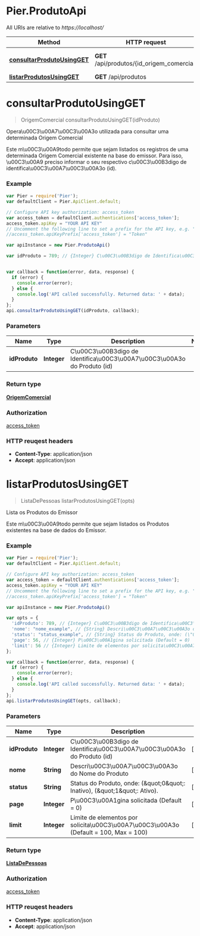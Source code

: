 # Pier.ProdutoApi

All URIs are relative to *https://localhost/*

Method | HTTP request | Description
------------- | ------------- | -------------
[**consultarProdutoUsingGET**](ProdutoApi.md#consultarProdutoUsingGET) | **GET** /api/produtos/{id_origem_comercial} | Opera\u00C3\u00A7\u00C3\u00A3o utilizada para consultar uma determinada Origem Comercial 
[**listarProdutosUsingGET**](ProdutoApi.md#listarProdutosUsingGET) | **GET** /api/produtos | Lista os Produtos do Emissor


<a name="consultarProdutoUsingGET"></a>
# **consultarProdutoUsingGET**
> OrigemComercial consultarProdutoUsingGET(idProduto)

Opera\u00C3\u00A7\u00C3\u00A3o utilizada para consultar uma determinada Origem Comercial 

Este m\u00C3\u00A9todo permite que sejam listados os registros de uma determinada Origem Comercial existente na base do emissor. Para isso, \u00C3\u00A9 preciso informar o seu respectivo c\u00C3\u00B3digo de identifica\u00C3\u00A7\u00C3\u00A3o (id). 

### Example
```javascript
var Pier = require('Pier');
var defaultClient = Pier.ApiClient.default;

// Configure API key authorization: access_token
var access_token = defaultClient.authentications['access_token'];
access_token.apiKey = "YOUR API KEY"
// Uncomment the following line to set a prefix for the API key, e.g. "Token" (defaults to null)
//access_token.apiKeyPrefix['access_token'] = "Token"

var apiInstance = new Pier.ProdutoApi()

var idProduto = 789; // {Integer} C\u00C3\u00B3digo de Identifica\u00C3\u00A7\u00C3\u00A3o do Produto (id)


var callback = function(error, data, response) {
  if (error) {
    console.error(error);
  } else {
    console.log('API called successfully. Returned data: ' + data);
  }
};
api.consultarProdutoUsingGET(idProduto, callback);
```

### Parameters

Name | Type | Description  | Notes
------------- | ------------- | ------------- | -------------
 **idProduto** | **Integer**| C\u00C3\u00B3digo de Identifica\u00C3\u00A7\u00C3\u00A3o do Produto (id) | 

### Return type

[**OrigemComercial**](OrigemComercial.md)

### Authorization

[access_token](../README.md#access_token)

### HTTP reuqest headers

 - **Content-Type**: application/json
 - **Accept**: application/json

<a name="listarProdutosUsingGET"></a>
# **listarProdutosUsingGET**
> ListaDePessoas listarProdutosUsingGET(opts)

Lista os Produtos do Emissor

Este m\u00C3\u00A9todo permite que sejam listados os Produtos existentes na base de dados do Emissor. 

### Example
```javascript
var Pier = require('Pier');
var defaultClient = Pier.ApiClient.default;

// Configure API key authorization: access_token
var access_token = defaultClient.authentications['access_token'];
access_token.apiKey = "YOUR API KEY"
// Uncomment the following line to set a prefix for the API key, e.g. "Token" (defaults to null)
//access_token.apiKeyPrefix['access_token'] = "Token"

var apiInstance = new Pier.ProdutoApi()

var opts = { 
  'idProduto': 789, // {Integer} C\u00C3\u00B3digo de Identifica\u00C3\u00A7\u00C3\u00A3o do Produto (id)
  'nome': "nome_example", // {String} Descri\u00C3\u00A7\u00C3\u00A3o do Nome do Produto
  'status': "status_example", // {String} Status do Produto, onde: (\"0\": Inativo), (\"1\": Ativo).
  'page': 56, // {Integer} P\u00C3\u00A1gina solicitada (Default = 0)
  'limit': 56 // {Integer} Limite de elementos por solicita\u00C3\u00A7\u00C3\u00A3o (Default = 100, Max = 100)
};

var callback = function(error, data, response) {
  if (error) {
    console.error(error);
  } else {
    console.log('API called successfully. Returned data: ' + data);
  }
};
api.listarProdutosUsingGET(opts, callback);
```

### Parameters

Name | Type | Description  | Notes
------------- | ------------- | ------------- | -------------
 **idProduto** | **Integer**| C\u00C3\u00B3digo de Identifica\u00C3\u00A7\u00C3\u00A3o do Produto (id) | [optional] 
 **nome** | **String**| Descri\u00C3\u00A7\u00C3\u00A3o do Nome do Produto | [optional] 
 **status** | **String**| Status do Produto, onde: (\&quot;0\&quot;: Inativo), (\&quot;1\&quot;: Ativo). | [optional] 
 **page** | **Integer**| P\u00C3\u00A1gina solicitada (Default = 0) | [optional] 
 **limit** | **Integer**| Limite de elementos por solicita\u00C3\u00A7\u00C3\u00A3o (Default = 100, Max = 100) | [optional] 

### Return type

[**ListaDePessoas**](ListaDePessoas.md)

### Authorization

[access_token](../README.md#access_token)

### HTTP reuqest headers

 - **Content-Type**: application/json
 - **Accept**: application/json

